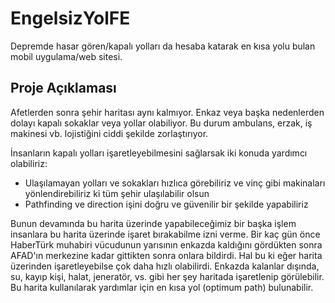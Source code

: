 # EngelsizYolFE
Depremde hasar gören/kapalı yolları da hesaba katarak en kısa yolu bulan mobil uygulama/web sitesi.

## Proje Açıklaması
Afetlerden sonra şehir haritası aynı kalmıyor. Enkaz veya başka nedenlerden dolayı kapalı sokaklar veya yollar olabiliyor. Bu durum ambulans, erzak, iş makinesi vb. lojistiğini ciddi şekilde zorlaştırıyor.

İnsanların kapalı yolları işaretleyebilmesini sağlarsak iki konuda yardımcı olabiliriz:
- Ulaşılamayan yolları ve sokakları hızlıca görebiliriz ve vinç gibi makinaları yönlendirebiliriz ki tüm şehir ulaşılabilir olsun
- Pathfinding ve direction işini doğru ve güvenilir bir şekilde yapabiliriz

Bunun devamında bu harita üzerinde yapabileceğimiz bir başka işlem insanlara bu harita üzerinde işaret bırakabilme izni verme. Bir kaç gün önce HaberTürk muhabiri vücudunun yarısının enkazda kaldığını gördükten sonra AFAD'ın merkezine kadar gittikten sonra onlara bildirdi. Hal bu ki eğer harita üzerinden işaretleyebilse çok daha hızlı olabilirdi.
Enkazda kalanlar dışında, su, kayıp kişi, halat, jeneratör, vs. gibi her şey haritada işaretlenip görülebilir. Bu harita kullanılarak yardımlar için en kısa yol (optimum path) bulunabilir.
